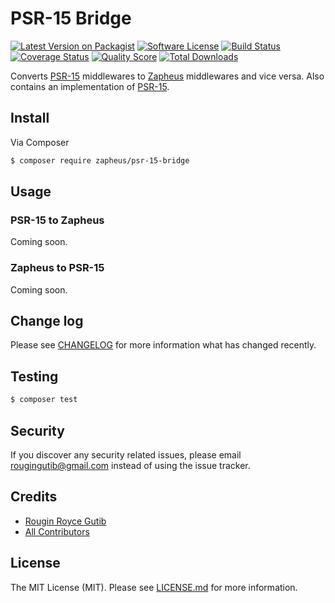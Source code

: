 # PSR-15 Bridge

[![Latest Version on Packagist][ico-version]][link-packagist]
[![Software License][ico-license]](LICENSE.md)
[![Build Status][ico-travis]][link-travis]
[![Coverage Status][ico-scrutinizer]][link-scrutinizer]
[![Quality Score][ico-code-quality]][link-code-quality]
[![Total Downloads][ico-downloads]][link-downloads]

Converts [PSR-15](http://www.php-fig.org/psr/psr-15) middlewares to [Zapheus](https://github.com/zapheus/zapheus) middlewares and vice versa. Also contains an implementation of [PSR-15](http://www.php-fig.org/psr/psr-15).

## Install

Via Composer

``` bash
$ composer require zapheus/psr-15-bridge
```

## Usage

### PSR-15 to Zapheus

Coming soon.

### Zapheus to PSR-15

Coming soon.

## Change log

Please see [CHANGELOG](CHANGELOG.md) for more information what has changed recently.

## Testing

``` bash
$ composer test
```

## Security

If you discover any security related issues, please email rougingutib@gmail.com instead of using the issue tracker.

## Credits

- [Rougin Royce Gutib][link-author]
- [All Contributors][link-contributors]

## License

The MIT License (MIT). Please see [LICENSE.md](LICENSE.md) for more information.

[ico-version]: https://img.shields.io/packagist/v/zapheus/psr-15-bridge.svg?style=flat-square
[ico-license]: https://img.shields.io/badge/license-MIT-brightgreen.svg?style=flat-square
[ico-travis]: https://img.shields.io/travis/zapheus/psr-15-bridge/master.svg?style=flat-square
[ico-scrutinizer]: https://img.shields.io/scrutinizer/coverage/g/zapheus/psr-15-bridge.svg?style=flat-square
[ico-code-quality]: https://img.shields.io/scrutinizer/g/zapheus/psr-15-bridge.svg?style=flat-square
[ico-downloads]: https://img.shields.io/packagist/dt/zapheus/psr-15-bridge.svg?style=flat-square

[link-packagist]: https://packagist.org/packages/zapheus/psr-15-bridge
[link-travis]: https://travis-ci.org/zapheus/psr-15-bridge
[link-scrutinizer]: https://scrutinizer-ci.com/g/zapheus/psr-15-bridge/code-structure
[link-code-quality]: https://scrutinizer-ci.com/g/zapheus/psr-15-bridge
[link-downloads]: https://packagist.org/packages/zapheus/psr-15-bridge
[link-author]: https://github.com/rougin
[link-contributors]: ../../contributors